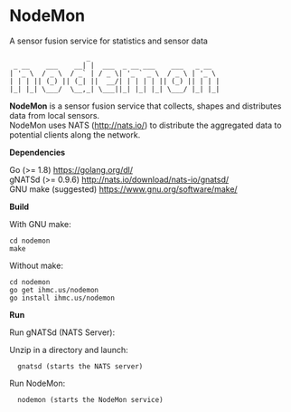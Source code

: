 # NodeMon
A sensor fusion service for statistics and sensor data
```
                   _
 _ __    ___    __| |  ___  _ __ ___    ___   _ __
| '_ \  / _ \  / _` | / _ \| '_ ` _ \  / _ \ | '_ \
| | | || (_) || (_| ||  __/| | | | | || (_) || | | |
|_| |_| \___/  \__,_| \___||_| |_| |_| \___/ |_| |_|
```

<b>NodeMon</b> is a sensor fusion service that collects, shapes and distributes data from local sensors.<br/>
NodeMon uses NATS (http://nats.io/) to distribute the aggregated data to potential clients along the network.

<b>Dependencies</b>

Go (>= 1.8) https://golang.org/dl/<br/>
gNATSd (>= 0.9.6) http://nats.io/download/nats-io/gnatsd/<br />
GNU make (suggested) https://www.gnu.org/software/make/<br/>

<b>Build</b>

With GNU make:

```
cd nodemon
make
```

Without make:

```
cd nodemon
go get ihmc.us/nodemon
go install ihmc.us/nodemon
```

<b>Run</b>

Run gNATSd (NATS Server):

Unzip in a directory and launch:
```
  gnatsd (starts the NATS server)
```

Run NodeMon:
```
  nodemon (starts the NodeMon service)
```


